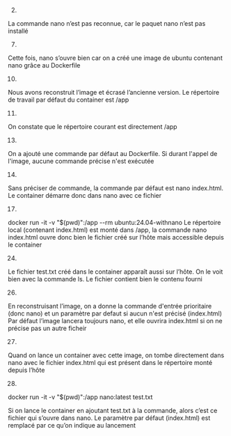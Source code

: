 2.
La commande nano n’est pas reconnue, car le paquet nano n’est pas installé

7.
Cette fois, nano s’ouvre bien car on a créé une image de ubuntu contenant nano grâce au Dockerfile

10.
Nous avons reconstruit l’image et écrasé l’ancienne version. Le répertoire de travail par défaut du container est /app

11.
On constate que le répertoire courant est directement /app

13.
On a ajouté une commande par défaut au Dockerfile. Si durant l'appel de l'image, aucune commande précise n'est exécutée

14.
Sans préciser de commande, la commande par défaut est nano index.html. Le container démarre donc dans nano avec ce fichier

17.
docker run -it -v "$(pwd)":/app --rm ubuntu:24.04-withnano
Le répertoire local (contenant index.html) est monté dans /app, la commande nano index.html ouvre donc bien le fichier créé sur l’hôte mais accessible depuis le container

24.
Le fichier test.txt créé dans le container apparaît aussi sur l’hôte. On le voit bien avec la commande ls. Le fichier contient bien le contenu fourni

26.
En reconstruisant l’image, on a donne la commande d'entrée prioritaire (donc nano) et un paramètre par defaut si aucun n'est précisé (index.html)
Par défaut l’image lancera toujours nano, et elle ouvrira index.html si on ne précise pas un autre ficheir

27.
Quand on lance un container avec cette image, on tombe directement dans nano avec le fichier index.html qui est présent dans le répertoire monté depuis l’hôte

28.
docker run -it -v "$(pwd)":/app nano:latest test.txt

Si on lance le container en ajoutant test.txt à la commande, alors c’est ce fichier qui s’ouvre dans nano. Le paramètre par défaut (index.html) est remplacé par ce qu’on indique au lancement
